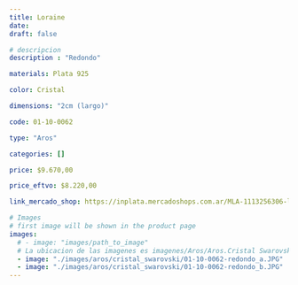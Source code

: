 ```yaml
---
title: Loraine
date: 
draft: false

# descripcion
description : "Redondo"

materials: Plata 925

color: Cristal

dimensions: "2cm (largo)"

code: 01-10-0062

type: "Aros"

categories: []

price: $9.670,00

price_eftvo: $8.220,00

link_mercado_shop: https://inplata.mercadoshops.com.ar/MLA-1113256306-loraine-_JM

# Images
# first image will be shown in the product page
images:
  # - image: "images/path_to_image"
  # La ubicacion de las imagenes es imagenes/Aros/Aros.Cristal Swarovski/01-10-0062-loraine
  - image: "./images/aros/cristal_swarovski/01-10-0062-redondo_a.JPG"
  - image: "./images/aros/cristal_swarovski/01-10-0062-redondo_b.JPG"
---
```

